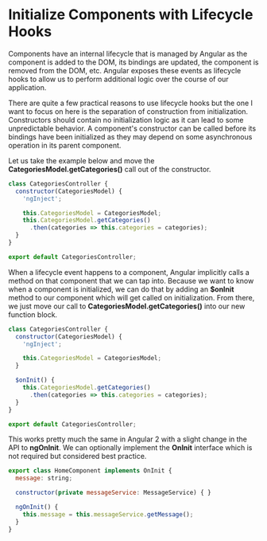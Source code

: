 # Initialize Components with Lifecycle Hooks

Components have an internal lifecycle that is managed by Angular as the component is added to the DOM, its bindings are updated, the component is removed from the DOM, etc. Angular exposes these events as lifecycle hooks to allow us to perform additional logic over the course of our application. 

There are quite a few practical reasons to use lifecycle hooks but the one I want to focus on here is the separation of construction from initialization. Constructors should contain no initialization logic as it can lead to some unpredictable behavior. A component's constructor can be called before its bindings have been initialized as they may depend on some asynchronous operation in its parent component. 

Let us take the example below and move the **CategoriesModel.getCategories()** call out of the constructor.

```javascript
class CategoriesController {
  constructor(CategoriesModel) {
    'ngInject';

    this.CategoriesModel = CategoriesModel;
    this.CategoriesModel.getCategories()
      .then(categories => this.categories = categories);    
  }
}

export default CategoriesController;
```

When a lifecycle event happens to a component, Angular implicitly calls a method on that component that we can tap into. Because we want to know when a component is initialized, we can do that by adding an **$onInit** method to our component which will get called on initialization. From there, we just move our call to **CategoriesModel.getCategories()** into our new function block.

```javascript
class CategoriesController {
  constructor(CategoriesModel) {
    'ngInject';

    this.CategoriesModel = CategoriesModel;
  }

  $onInit() {
    this.CategoriesModel.getCategories()
      .then(categories => this.categories = categories);
  }
}

export default CategoriesController;
```

This works pretty much the same in Angular 2 with a slight change in the API to **ngOnInit**. We can optionally implement the **OnInit** interface which is not required but considered best practice.


```javascript
export class HomeComponent implements OnInit {
  message: string;

  constructor(private messageService: MessageService) { }

  ngOnInit() {
    this.message = this.messageService.getMessage();
  }
}
```